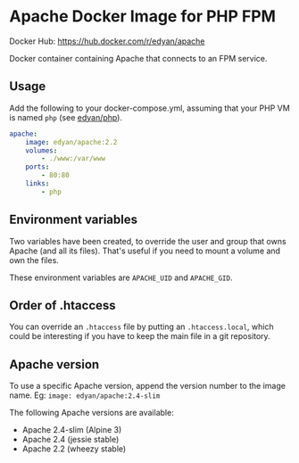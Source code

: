 # Apache Docker Image for PHP FPM
Docker Hub: https://hub.docker.com/r/edyan/apache

Docker container containing Apache that connects to an FPM service.

## Usage
Add the following to your docker-compose.yml, assuming that your PHP VM is named `php` (see  [edyan/php](https://github.com/edyan/docker-php)).

```yaml
apache:
    image: edyan/apache:2.2
    volumes:
        - ./www:/var/www
    ports:
        - 80:80
    links:
        - php
```


## Environment variables
Two variables have been created, to override the user and group that owns Apache (and all its files).
That's useful if you need to mount a volume and own the files.

These environment variables are `APACHE_UID` and `APACHE_GID`.


## Order of .htaccess
You can override an `.htaccess` file by putting an `.htaccess.local`, which could be interesting if you have to keep the main file in a git repository.


## Apache version
To use a specific Apache version, append the version number to the image name.
Eg: `image: edyan/apache:2.4-slim`

The following Apache versions are available:
* Apache 2.4-slim (Alpine 3)
* Apache 2.4 (jessie stable)
* Apache 2.2 (wheezy stable)
